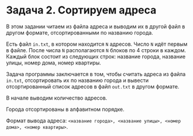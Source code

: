 # Задача 2. Сортируем адреса
В этом задании читаем из файла адреса и выводим их в другой файл в другом формате, отсортированными по названию города.

Есть файл `in.txt`, в котором находится `N` адресов. Число `N` идёт первым в файле. После числа `N` располагаются `N` блоков по 4 строки в каждом. Каждый блок состоит из следующих строк: название города, название улицы, номер дома, номер квартиры.

Задача программы заключается в том, чтобы считать адреса из файла `in.txt`, отсортировать их по названию города и вывести отсортированный список адресов в файл `out.txt` в другом формате.

В начале выводим количество адресов.

Города отсортированы в алфавитном порядке.

Формат вывода адреса: `<название города>, <название улицы>, <номер дома>, <номер квартиры>`.

